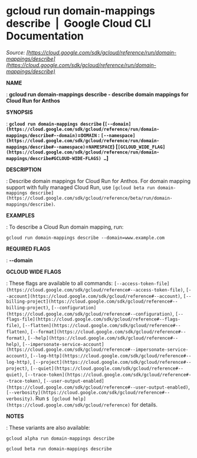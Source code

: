 # gcloud run domain-mappings describe  |  Google Cloud CLI Documentation

*Source: [https://cloud.google.com/sdk/gcloud/reference/run/domain-mappings/describe](https://cloud.google.com/sdk/gcloud/reference/run/domain-mappings/describe)*

**NAME**

: **gcloud run domain-mappings describe - describe domain mappings for Cloud Run for Anthos**

**SYNOPSIS**

: **`gcloud run domain-mappings describe` (`[--domain](https://cloud.google.com/sdk/gcloud/reference/run/domain-mappings/describe#--domain)`=`DOMAIN` : `[--namespace](https://cloud.google.com/sdk/gcloud/reference/run/domain-mappings/describe#--namespace)`=`NAMESPACE`) [`[GCLOUD_WIDE_FLAG](https://cloud.google.com/sdk/gcloud/reference/run/domain-mappings/describe#GCLOUD-WIDE-FLAGS) …`]**

**DESCRIPTION**

: Describe domain mappings for Cloud Run for Anthos.
For domain mapping support with fully managed Cloud Run, use `[gcloud beta run
domain-mappings describe](https://cloud.google.com/sdk/gcloud/reference/beta/run/domain-mappings/describe)`.

**EXAMPLES**

: To describe a Cloud Run domain mapping, run:

```
gcloud run domain-mappings describe --domain=www.example.com
```

**REQUIRED FLAGS**

: **--domain**

**GCLOUD WIDE FLAGS**

: These flags are available to all commands: `[--access-token-file](https://cloud.google.com/sdk/gcloud/reference#--access-token-file)`,
`[--account](https://cloud.google.com/sdk/gcloud/reference#--account)`, `[--billing-project](https://cloud.google.com/sdk/gcloud/reference#--billing-project)`,
`[--configuration](https://cloud.google.com/sdk/gcloud/reference#--configuration)`,
`[--flags-file](https://cloud.google.com/sdk/gcloud/reference#--flags-file)`,
`[--flatten](https://cloud.google.com/sdk/gcloud/reference#--flatten)`, `[--format](https://cloud.google.com/sdk/gcloud/reference#--format)`, `[--help](https://cloud.google.com/sdk/gcloud/reference#--help)`, `[--impersonate-service-account](https://cloud.google.com/sdk/gcloud/reference#--impersonate-service-account)`,
`[--log-http](https://cloud.google.com/sdk/gcloud/reference#--log-http)`,
`[--project](https://cloud.google.com/sdk/gcloud/reference#--project)`, `[--quiet](https://cloud.google.com/sdk/gcloud/reference#--quiet)`, `[--trace-token](https://cloud.google.com/sdk/gcloud/reference#--trace-token)`, `[--user-output-enabled](https://cloud.google.com/sdk/gcloud/reference#--user-output-enabled)`,
`[--verbosity](https://cloud.google.com/sdk/gcloud/reference#--verbosity)`.
Run `$ [gcloud help](https://cloud.google.com/sdk/gcloud/reference)` for details.

**NOTES**

: These variants are also available:

```
gcloud alpha run domain-mappings describe
```

```
gcloud beta run domain-mappings describe
```